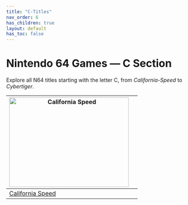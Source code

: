 ```yaml
---
title: "C-Titles"
nav_order: 6
has_children: true
layout: default
has_toc: false
---
```


# Nintendo 64 Games — C Section

Explore all N64 titles starting with the letter C, from *California-Speed* to *Cybertiger*.

| <a href="c/california-speed"><img src="https://images.launchbox-app.com/5a6c7e5c-834e-46af-af26-3042259db0ee.jpg" width="320" height="240" alt="California Speed"/></a> |  |
|---|---|
| [California Speed](c/california-speed) |  |

